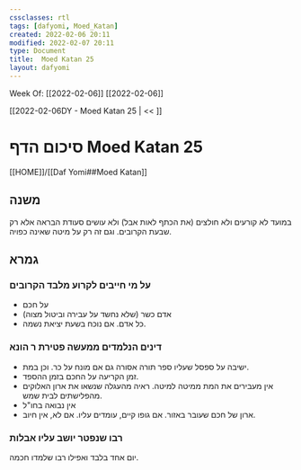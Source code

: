 ```yaml
---
cssclasses: rtl
tags: [dafyomi, Moed_Katan] 
created: 2022-02-06 20:11
modified: 2022-02-07 20:11
type: Document
title:  Moed Katan 25
layout: dafyomi
---
```

Week Of: [[2022-02-06]]
[[2022-02-06]]

[[2022-02-06DY - Moed Katan 25 | << ]] 

# סיכום הדף  Moed Katan 25

[[HOME]]/[[Daf Yomi##Moed Katan]]

## משנה
במועד לא קורעים ולא חולצים (את הכתף לאות אבל) ולא עושים סעודת הבראה אלא רק שבעת הקרובים.
וגם זה רק על מיטה שאינה כפויה.
## גמרא
### על מי חייבים לקרוע מלבד הקרובים
- על חכם 
- אדם כשר (שלא נחשד על עבירה וביטול מצוה) 
- כל אדם. אם נוכח בשעת יציאת נשמה. 
### דינים הנלמדים ממעשה פטירת ר הונא
- ישיבה על ספסל שעליו ספר תורה אסורה גם אם מונח על כר. וכן במת.
- זמן הקריעה על החכם בזמן ההספד.
- אין מעבירים את המת ממיטה למיטה. ראיה מהעגלה שנשאו את ארון האלוקים מהפלישתים לבית שמש. 
- אין נבואה בחו"ל
- ארון של חכם שעובר באזור. אם גופו קיים, עומדים עליו. אם לא, אין חיוב.
### רבו שנפטר יושב עליו אבלות 
יום אחד בלבד ואפילו רבו שלמדו חכמה. 



